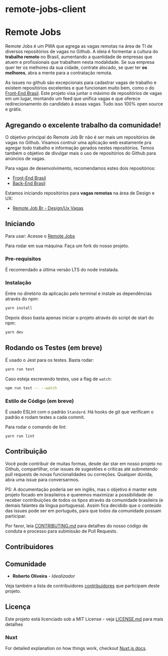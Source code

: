 # remote-jobs-client

# Remote Jobs

Remote Jobs é um PWA que agrega as vagas remotas na área de TI de diversos repositórios de vagas no Github. A ideia é formentar a cultura do **trabalho remoto** no Brasil, aumentando a quantidade de empresas que atuem e profissionais que trabalhem nesta modalidade. Se sua empresa quer ter os melhores da sua cidade, contrate alocado, se quer ter **os melhores**, abra a mente para a contratação remota.

As issues no github são excepcionais para cadastrar vagas de trabalho e existem repositórios excelentes e que funcionam muito bem, como o do [Front-End Brasil](https://github.com/frontendbr/vagas/issues). Este projeto visa juntar o máximo de repositórios de vagas em um lugar, montando um feed que unifica vagas e que oferece redirecionamento do candidato à essas vagas. Tudo isso 100% open source e grátis.

## Agregando o excelente trabalho da comunidade!

O objetivo principal do Remote Job Br não é ser mais um repositórios de vagas no Github. Visamos contruir uma aplicação web exatamente pra agregar todo trabalho e informação gerados nestes repositórios. Temos também o objetivo de divulgar mais o uso de repositórios do Github para anúncios de vagas.

Para vagas de desenvolvimento, recomendamos estes dois repositórios:

- [Front-End Brasil](https://github.com/frontendbr/vagas)
- [Back-End Brasil](https://github.com/backend-br/vagas)

Estamos iniciando repositórios para **vagas remotas** na área de Design e UX:

- [Remote Job Br - Design/Ux Vagas](https://github.com/remotejobbr/design-ux-vagas)

## Iniciando

Para usar: Acesse o [Remote Jobs](https://remotejobsbr.github.io/)

Para rodar em sua máquina: Faça um fork do nosso projeto.

### Pre-requisitos

É recomendado a última versão LTS do node instalada.

### Instalação

Entre no diretório da aplicação pelo terminal e instale as dependências através do npm:

```bash
yarn install
```

Depois disso basta apenas iniciar o projeto através do script de start do npm:

```bash
yarn dev
```

## Rodando os Testes (em breve)

É usado o Jest para os testes. Basta rodar:

```bash
yarn run test
```
Caso esteja escrevendo testes, use a flag de `watch`:

```bash
npm run test -- --watch
```

### Estilo de Código (em breve)

É usado ESLint com o padrão `Standard`. Há hooks de git que verificam o padrão e rodam testes a cada commit.

Para rodar o comando de lint:

```
yarn run lint
```

## Contribuição
Você pode contribuir de muitas formas, desde dar star em nosso projeto no Github, compartilhar, criar issues de sugestões e críticas até submetendo pull requests de novas funcionalidades ou correções. Qualquer dúvida, abra uma issue para conversarmos. 

PS: A documentação poderia ser em inglês, mas o objetivo é manter este projeto focado em brasileiros e queremos maximizar a possibilidade de receber contribuições de todos os tipos através da comunidade brasileira (e demais falantes da língua portuguesa). Assim fica decidido que o conteúdo das issues pode ser em português, para que todos da comunidade possam participar.

Por favor, leia [CONTRIBUTING.md](./CONTRIBUTING.md) para detalhes do nosso código de conduta e processo para submissão de Pull Requests.

## Contribuidores
<!-- ALL-CONTRIBUTORS-LIST:START - Do not remove or modify this section -->
<!-- prettier-ignore -->
<!-- ALL-CONTRIBUTORS-LIST:END -->

## Comunidade

* **Roberto Oliveira** - *Idealizador*

Veja também a lista de contribuidores [contribuidores](https://github.com/remotejobbr/jobs/graphs/contributors) que participam deste projeto.

## Licença

Este projeto está licenciado sob a MIT License - veja [LICENSE.md](LICENSE.md) para mais detalhes

### Nuxt
For detailed explanation on how things work, checkout [Nuxt.js docs](https://nuxtjs.org).
